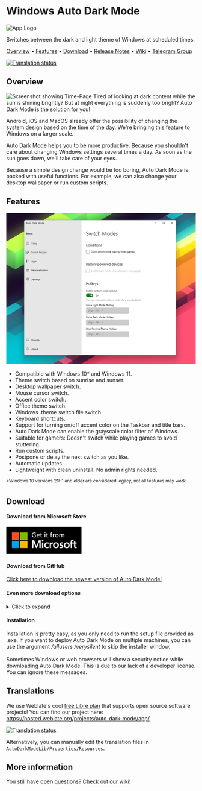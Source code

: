 
# Windows Auto Dark Mode
![App Logo](https://raw.githubusercontent.com/AutoDarkMode/Windows-Auto-Night-Mode/master/Readme/msstore_award_banner.png)

Switches between the dark and light theme of Windows at scheduled times.

[Overview](#overview) • [Features](#features) • [Download](#download) • [Release Notes](https://github.com/Armin2208/Windows-Auto-Night-Mode/releases) • [Wiki](https://github.com/Armin2208/Windows-Auto-Night-Mode/wiki) • [Telegram Group](https://t.me/autodarkmode)

<a href="https://hosted.weblate.org/engage/auto-dark-mode/">
<img src="https://hosted.weblate.org/widgets/auto-dark-mode/-/svg-badge.svg" alt="Translation status" />
</a>

## Overview
![Screenshot showing Time-Page](https://github.com/Armin2208/Windows-Auto-Night-Mode/blob/master/Readme/screenshot1.png)
Tired of looking at dark content while the sun is shining brightly? But at night everything is suddenly too bright? Auto Dark Mode is the solution for you!

Android, iOS and MacOS already offer the possibility of changing the system design based on the time of the day. We're bringing this feature to Windows on a larger scale.

Auto Dark Mode helps you to be more productive. Because you shouldn't care about changing Windows settings several times a day. As soon as the sun goes down, we'll take care of your eyes.

Because a simple design change would be too boring, Auto Dark Mode is packed with useful functions. For example, we can also change your desktop wallpaper or run custom scripts.

## Features
![Screenshot showing Apps-Page](https://github.com/AutoDarkMode/Windows-Auto-Night-Mode/blob/master/Readme/screenshot4.png)
- Compatible with Windows 10* and Windows 11.
- Theme switch based on sunrise and sunset.
- Desktop wallpaper switch.
- Mouse cursor switch.
- Accent color switch.
- Office theme switch.
- Windows .theme switch file switch.
- Keyboard shortcuts.
- Support for turning on/off accent color on the Taskbar and title bars.
- Auto Dark Mode can enable the grayscale color filter of Windows.
- Suitable for gamers: Doesn't switch while playing games to avoid stuttering.
- Run custom scripts.
- Postpone or delay the next switch as you like.
- Automatic updates.
- Lightweight with clean uninstall. No admin rights needed.

<sup>*Windows 10 versions 21H1 and older are considered legacy, not all features may work</sup>

## Download

#### Download from Microsoft Store

<a href="https://apps.microsoft.com/store/detail/auto-dark-mode/XP8JK4HZBVF435">
  <img src="https://github.com/AutoDarkMode/Windows-Auto-Night-Mode/blob/master/Readme/GetItFromMicrosoftBadge.png?raw=true" alt="Click here to download Auto Dark Mode from the Microsoft Store" width="200"/>
</a>


#### Download from GitHub
[Click here to download the newest version of Auto Dark Mode!](https://github.com/Armin2208/Windows-Auto-Night-Mode/releases/latest)


#### Even more download options
<details>
  <summary>Click to expand</summary>

#### Via WinGet
Download Auto Dark Mode from [WinGet](https://github.com/microsoft/winget-cli/releases).
```powershell
winget install --id Armin2208.WindowsAutoNightMode
```

#### Via Chocolatey
Download Auto Dark Mode from [Chocolatey](https://chocolatey.org/packages/auto-dark-mode) (unofficial entry).
```powershell
choco install auto-dark-mode
```

#### Via Scoop
Download Auto Dark Mode from [Scoop](https://scoop.sh) (unofficial entry).
- Via portable
```powershell
scoop bucket add dorado https://github.com/chawyehsu/dorado
scoop install autodarkmode
```
- Via non-portable
```powershell
scoop bucket add nonportable
scoop install auto-dark-mode-np
```

</details>


#### Installation
Installation is pretty easy, as you only need to run the setup file provided as .exe. If you want to deploy Auto Dark Mode on multiple machines, you can use the argument _/allusers /verysilent_ to skip the installer window.
<br> <br>
Sometimes Windows or web browsers will show a security notice while downloading Auto Dark Mode. This is due to our lack of a developer license. You can ignore these messages.

## Translations

We use Weblate's cool [free Libre plan](https://hosted.weblate.org/hosting/) that supports open source software projects!
You can find our project here: https://hosted.weblate.org/projects/auto-dark-mode/app/
<p align="left">

<a href="https://hosted.weblate.org/engage/auto-dark-mode/">
<img src="https://hosted.weblate.org/widgets/auto-dark-mode/-/app/multi-auto.svg" alt="Translation status" />
</a>
</p>

Alternatively, you can manually edit the translation files in `AutoDarkModeLib/Properties/Resources`.


## More information
You still have open questions? [Check out our wiki!](https://github.com/Armin2208/Windows-Auto-Night-Mode/wiki)
